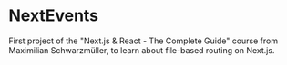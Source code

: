 # NextEvents

First project of the "Next.js & React - The Complete Guide" course from Maximilian Schwarzmüller, to learn about file-based routing on Next.js.
